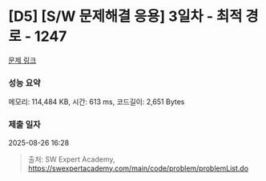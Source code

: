 # [D5] [S/W 문제해결 응용] 3일차 - 최적 경로 - 1247 

[문제 링크](https://swexpertacademy.com/main/code/problem/problemDetail.do?contestProbId=AV15OZ4qAPICFAYD) 

### 성능 요약

메모리: 114,484 KB, 시간: 613 ms, 코드길이: 2,651 Bytes

### 제출 일자

2025-08-26 16:28



> 출처: SW Expert Academy, https://swexpertacademy.com/main/code/problem/problemList.do